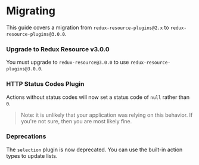# Migrating

This guide covers a migration from `redux-resource-plugins@2.x` to `redux-resource-plugins@3.0.0`.

### Upgrade to Redux Resource v3.0.0

You must upgrade to `redux-resource@3.0.0` to use `redux-resource-plugins@3.0.0`.

### HTTP Status Codes Plugin

Actions without status codes will now set a status code of `null` rather than `0`.

> Note: it is unlikely that your application was relying on this behavior. If you're
> not sure, then you are most likely fine.

### Deprecations

The `selection` plugin is now deprecated. You can use the built-in action types
to update lists.
